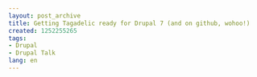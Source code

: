 ```yaml
---
layout: post_archive
title: Getting Tagadelic ready for Drupal 7 (and on github, wohoo!)
created: 1252255265
tags:
- Drupal
- Drupal Talk
lang: en
---
```


